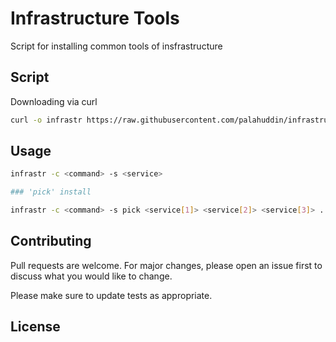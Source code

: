 # Infrastructure Tools

Script for installing common tools of insfrastructure

## Script
Downloading via curl

```bash
curl -o infrastr https://raw.githubusercontent.com/palahuddin/infrastructure-tools/master/infrastr && chmod +x infrastr
```

## Usage

```bash
infrastr -c <command> -s <service>

### 'pick' install

infrastr -c <command> -s pick <service[1]> <service[2]> <service[3]> ...
```

## Contributing
Pull requests are welcome. For major changes, please open an issue first to discuss what you would like to change.

Please make sure to update tests as appropriate.

## License
